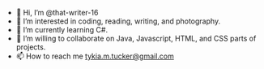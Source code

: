 - 👋 Hi, I’m @that-writer-16
- 👀 I’m interested in coding, reading, writing, and photography.
- 🌱 I’m currently learning C#.
- 💞️ I’m willing to collaborate on Java, Javascript, HTML, and CSS parts of projects.
- 📫 How to reach me tykia.m.tucker@gmail.com

<!---
that-writer-16/that-writer-16 is a ✨ special ✨ repository because its `README.md` (this file) appears on your GitHub profile.
You can click the Preview link to take a look at your changes.
--->
